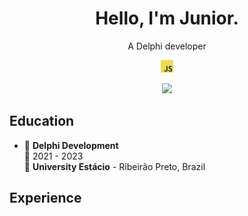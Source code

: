 <h1 align='center'> Hello, I'm Junior.
</h1>

<p align='center'> A Delphi developer
</p>

<p align='center'>
<code><img height="20" src="https://raw.githubusercontent.com/github/explore/80688e429a7d4ef2fca1e82350fe8e3517d3494d/topics/javascript/javascript.png"></code>
</p>


<p align='center'>
  <a href="#"><img src="https://github-readme-stats.vercel.app/api?username=JuniorLeme&show_icons=true&count_private=true&theme=dark" width="350"></a>
</p>

## Education

- 📖 **Delphi Development**\
📆 2021 - 2023\
📍 **University Estácio** - Ribeirão Preto, Brazil

## Experience

<!--
<img src="https://img.shields.io/badge/Delphi-B22222?style=for-the-badge&logo=delphi&logoColor=white" />
-->
